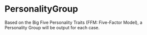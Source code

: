# PersonalityGroup
Based on the Big Five Personality Traits (FFM: Five-Factor Model), a Personality Group will be output for each case. 
